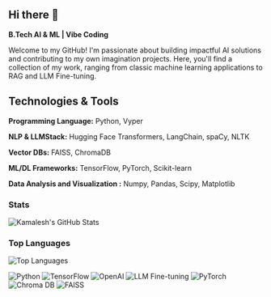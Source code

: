 ## Hi there 👋


**B.Tech AI & ML | Vibe Coding**

Welcome to my GitHub! I'm passionate about building impactful AI solutions and contributing to my own imagination projects. Here, you'll find a collection of my work, ranging from classic machine learning applications to RAG and LLM Fine-tuning.


## Technologies & Tools

 **Programming Language:** Python, Vyper
 
 **NLP & LLMStack:** Hugging Face Transformers, LangChain, spaCy, NLTK
 
 **Vector DBs:** FAISS, ChromaDB
 
 **ML/DL Frameworks:** TensorFlow, PyTorch, Scikit-learn
 
 **Data Analysis and Visualization :** Numpy, Pandas, Scipy, Matplotlib


### Stats
![Kamalesh's GitHub Stats](https://github-readme-stats.vercel.app/api?username=kamalesh003&show_icons=true&count_private=true&hide=prs&theme=radical)


### Top Languages
![Top Languages](https://github-readme-stats.vercel.app/api/top-langs/?username=kamalesh003&layout=compact)

![Python](https://img.shields.io/badge/Python-3776AB?style=for-the-badge&logo=python&logoColor=white)
![TensorFlow](https://img.shields.io/badge/TensorFlow-FF6F00?style=for-the-badge&logo=tensorflow&logoColor=white)
![OpenAI](https://img.shields.io/badge/OpenAI-412991?style=for-the-badge&logo=openai&logoColor=white)
![LLM Fine-tuning](https://img.shields.io/badge/LLM_Fine--tuning-1DA1F2?style=for-the-badge&logo=data:image/png;base64,iVBORw0KGgoAAAANSUhEUgAAABAAAAAQCAYAAAAf8/9hAAABVUlEQVQ4T6WTTUsCURSGn3NpaS0gNo2UhCKY7Ak0CC6gh0CTbK1SBJb5Ak8wVJoSI+BDGxiBBhY6ohVxGH8T91t//PN/n9/5xjJswQ9yG6ZROmAyKzQdwFSXSkTPFwc2c8z1EGNWnyTRiVh1QnX7l2ki7SihTnqU2VoTGzAYoRUKig0LMVnxOoylSlVNRMCnXlJ6N0xGmSwsN9r4TQfLcdMKH+QXU3tTJEN5VL2R4+5JE/OCuuxlVj9Bj/BIGv3QqfV7qtmLq7FvPTVb3D+fYC5PTQ2lKkOnqXf5qzJ0GnF86ngjC2R7q/4/AHgTr2dqlUo9j4BVcZsXACjI2bVQG7yQu4mV2+MPbCz7fGJDLiVdYbl/Q+UCYVptX0I/9N6JGQG8c1kwAAAABJRU5ErkJggg==)
![PyTorch](https://img.shields.io/badge/PyTorch-EE4C2C?style=for-the-badge&logo=pytorch&logoColor=white)
![Chroma DB](https://img.shields.io/badge/ChromaDB-6A0DAD?style=for-the-badge&logo=data:image/png;base64,iVBORw0KGgoAAAANSUhEUgAAABAAAAAQCAYAAAAf8/9hAAABUklEQVQ4T6WTUUsCURSGn3NpaS0gNo2UhCKY7Ak0CC6gh0CTbK1SBJb5Ak8wVJoSI+BDGxiBBhY6ohVxGH8T91t//PN/n9/5xjJswQ9yG6ZROmAyKzQdwFSXSkTPFwc2c8z1EGNWnyTRiVh1QnX7l2ki7SihTnqU2VoTGzAYoRUKig0LMVnxOoylSlVNRMCnXlJ6N0xGmSwsN9r4TQfLcdMKH+QXU3tTJEN5VL2R4+5JE/OCuuxlVj9Bj/BIGv3QqfV7qtmLq7FvPTVb3D+fYC5PTQ2lKkOnqXf5qzJ0GnF86ngjC2R7q/4/AHgTr2dqlUo9j4BVcZsXACjI2bVQG7yQu4mV2+MPbCz7fGJDLiVdYbl/Q+UCYVptX0I/9N6JGQG8c1kwAAAABJRU5ErkJggg==)
![FAISS](https://img.shields.io/badge/FAISS-2D2D2D?style=for-the-badge&logo=faiss&logoColor=white)



